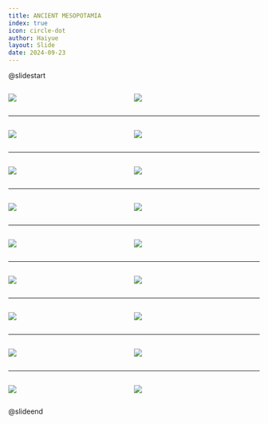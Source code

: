 ```yaml
---
title: ANCIENT MESOPOTAMIA
index: true
icon: circle-dot
author: Haiyue
layout: Slide
date: 2024-09-23
---
```

 
@slidestart

<div style="display:flex">
<div style="flex:1">

![](https://raw.githubusercontent.com/yclord/reading/refs/heads/master/english/Level-Z/ANCIENT%20MESOPOTAMIA/001.webp)
</div>
<div style="flex:1">

![](https://raw.githubusercontent.com/yclord/reading/refs/heads/master/english/Level-Z/ANCIENT%20MESOPOTAMIA/002.webp)
</div>
</div>

---

<div style="display:flex">
<div style="flex:1">

![](https://raw.githubusercontent.com/yclord/reading/refs/heads/master/english/Level-Z/ANCIENT%20MESOPOTAMIA/003.webp)
</div>
<div style="flex:1">

![](https://raw.githubusercontent.com/yclord/reading/refs/heads/master/english/Level-Z/ANCIENT%20MESOPOTAMIA/004.webp)
</div>
</div>

---

<div style="display:flex">
<div style="flex:1">

![](https://raw.githubusercontent.com/yclord/reading/refs/heads/master/english/Level-Z/ANCIENT%20MESOPOTAMIA/005.webp)
</div>
<div style="flex:1">

![](https://raw.githubusercontent.com/yclord/reading/refs/heads/master/english/Level-Z/ANCIENT%20MESOPOTAMIA/006.webp)
</div>
</div>

---

<div style="display:flex">
<div style="flex:1">

![](https://raw.githubusercontent.com/yclord/reading/refs/heads/master/english/Level-Z/ANCIENT%20MESOPOTAMIA/007.webp)
</div>
<div style="flex:1">

![](https://raw.githubusercontent.com/yclord/reading/refs/heads/master/english/Level-Z/ANCIENT%20MESOPOTAMIA/008.webp)
</div>
</div>

---

<div style="display:flex">
<div style="flex:1">

![](https://raw.githubusercontent.com/yclord/reading/refs/heads/master/english/Level-Z/ANCIENT%20MESOPOTAMIA/009.webp)
</div>
<div style="flex:1">

![](https://raw.githubusercontent.com/yclord/reading/refs/heads/master/english/Level-Z/ANCIENT%20MESOPOTAMIA/010.webp)
</div>
</div>

---

<div style="display:flex">
<div style="flex:1">

![](https://raw.githubusercontent.com/yclord/reading/refs/heads/master/english/Level-Z/ANCIENT%20MESOPOTAMIA/011.webp)
</div>
<div style="flex:1">

![](https://raw.githubusercontent.com/yclord/reading/refs/heads/master/english/Level-Z/ANCIENT%20MESOPOTAMIA/012.webp)
</div>
</div>

---

<div style="display:flex">
<div style="flex:1">

![](https://raw.githubusercontent.com/yclord/reading/refs/heads/master/english/Level-Z/ANCIENT%20MESOPOTAMIA/013.webp)
</div>
<div style="flex:1">

![](https://raw.githubusercontent.com/yclord/reading/refs/heads/master/english/Level-Z/ANCIENT%20MESOPOTAMIA/014.webp)
</div>
</div>

---

<div style="display:flex">
<div style="flex:1">

![](https://raw.githubusercontent.com/yclord/reading/refs/heads/master/english/Level-Z/ANCIENT%20MESOPOTAMIA/015.webp)
</div>
<div style="flex:1">

![](https://raw.githubusercontent.com/yclord/reading/refs/heads/master/english/Level-Z/ANCIENT%20MESOPOTAMIA/016.webp)
</div>
</div>

---

<div style="display:flex">
<div style="flex:1">

![](https://raw.githubusercontent.com/yclord/reading/refs/heads/master/english/Level-Z/ANCIENT%20MESOPOTAMIA/017.webp)
</div>
<div style="flex:1">

![](https://raw.githubusercontent.com/yclord/reading/refs/heads/master/english/Level-Z/ANCIENT%20MESOPOTAMIA/018.webp)
</div>
</div>

@slideend